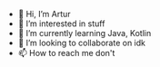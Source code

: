 - 👋 Hi, I’m Artur
- 👀 I’m interested in stuff
- 🌱 I’m currently learning Java, Kotlin
- 💞️ I’m looking to collaborate on idk
- 📫 How to reach me don't

<!---
artursom/artursom is a ✨ special ✨ repository because its `README.md` (this file) appears on your GitHub profile.
You can click the Preview link to take a look at your changes.
--->
